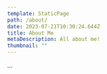 ```yaml
---
template: StaticPage
path: /about/
date: 2023-07-21T10:30:24.644Z
title: About Me
metaDescription: All about me!
thumbnail: ""
---
```

...